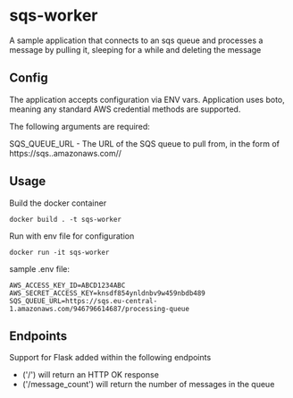 # sqs-worker

A sample application that connects to an sqs queue and processes a message by pulling it, sleeping for a while and deleting the message

## Config

The application accepts configuration via ENV vars.
Application uses boto, meaning any standard AWS credential methods are supported.

The following arguments are required:

SQS_QUEUE_URL - The URL of the SQS queue to pull from, in the form of https://sqs.<aws-region>.amazonaws.com/<aws-account-id>/<queue-name>


## Usage

Build the docker container
```
docker build . -t sqs-worker
```

Run with env file for configuration

```
docker run -it sqs-worker
```

sample .env file:
```
AWS_ACCESS_KEY_ID=ABCD1234ABC
AWS_SECRET_ACCESS_KEY=knsdf854ynldnbv9w459nbdb489
SQS_QUEUE_URL=https://sqs.eu-central-1.amazonaws.com/946796614687/processing-queue
```

## Endpoints
Support for Flask added within the following endpoints 
- ('/') will return an HTTP OK response 
- ('/message_count') will return the number of messages in the queue
